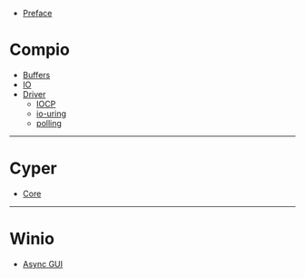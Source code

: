 - [Preface](./preface.md)

# Compio

- [Buffers](./compio/buffers.md)
- [IO](./compio/io.md)
- [Driver](./compio/driver.md)
  - [IOCP](./compio/driver/iocp.md)
  - [io-uring](./compio/driver/io-uring.md)
  - [polling](./compio/driver/polling.md)

----

# Cyper

- [Core]()

----

# Winio

- [Async GUI]()
